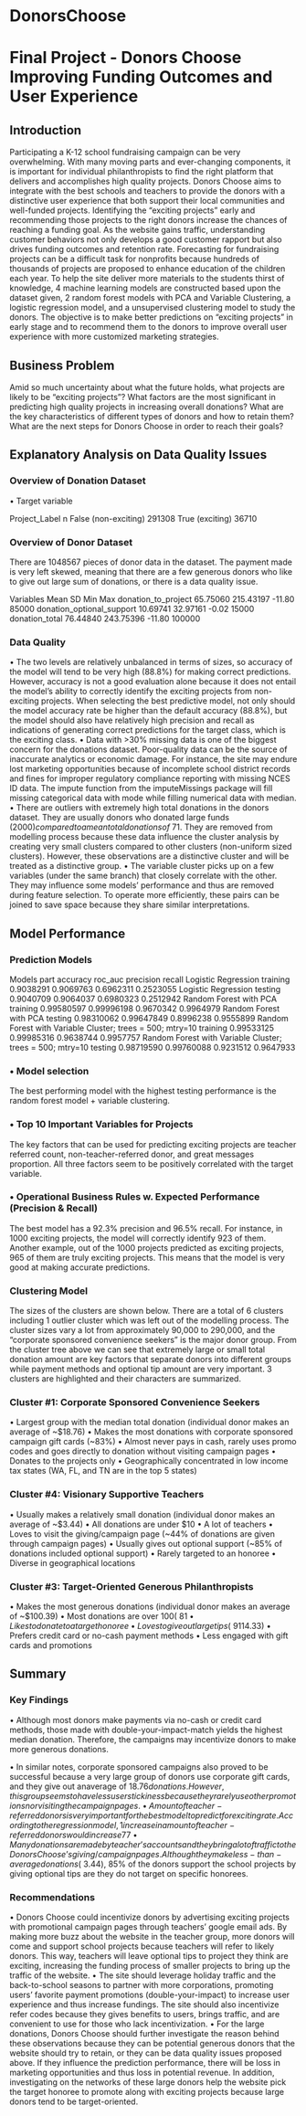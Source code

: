 # DonorsChoose
# Final Project - Donors Choose Improving Funding Outcomes and User Experience
## Introduction
Participating a K-12 school fundraising campaign can be very overwhelming. With many moving parts and ever-changing components, it is important for individual philanthropists to find the right platform that delivers and accomplishes high quality projects. Donors Choose aims to integrate with the best schools and teachers to provide the donors with a distinctive user experience that both support their local communities and well-funded projects. Identifying the “exciting projects” early and recommending those projects to the right donors increase the chances of reaching a funding goal. As the website gains traffic, understanding customer behaviors not only develops a good customer rapport but also drives funding outcomes and retention rate. Forecasting for fundraising projects can be a difficult task for nonprofits because hundreds of thousands of projects are proposed to enhance education of the children each year. To help the site deliver more materials to the students thirst of knowledge, 4 machine learning models are constructed based upon the dataset given, 2 random forest models with PCA and Variable Clustering, a logistic regression model, and a unsupervised clustering model to study the donors. The objective is to make better predictions on “exciting projects” in early stage and to recommend them to the donors to improve overall user experience with more customized marketing strategies.

## Business Problem
Amid so much uncertainty about what the future holds, what projects are likely to be “exciting projects”? What factors are the most significant in predicting high quality projects in increasing overall donations? What are the key characteristics of different types of donors and how to retain them? What are the next steps for Donors Choose in order to reach their goals?

## Explanatory Analysis on Data Quality Issues
### Overview of Donation Dataset
•	Target variable
 
Project_Label	n
False (non-exciting)	291308
True (exciting)	36710

### Overview of Donor Dataset
There are 1048567 pieces of donor data in the dataset. The payment made is very left skewed, meaning that there are a few generous donors who like to give out large sum of donations, or there is a data quality issue. 

Variables	Mean	SD	Min	Max
donation_to_project	65.75060	215.43197	-11.80	85000
donation_optional_support	10.69741	32.97161	-0.02	15000
donation_total	76.44840	243.75396	-11.80	100000


### Data Quality 
•	The two levels are relatively unbalanced in terms of sizes, so accuracy of the model will tend to be very high (88.8%) for making correct predictions. However, accuracy is not a good evaluation alone because it does not entail the model’s ability to correctly identify the exciting projects from non-exciting projects. When selecting the best predictive model, not only should the model accuracy rate be higher than the default accuracy (88.8%), but the model should also have relatively high precision and recall as indications of generating correct predictions for the target class, which is the exciting class.
•	Data with >30% missing data is one of the biggest concern for the donations dataset. Poor-quality data can be the source of inaccurate analytics or economic damage. For instance, the site may endure lost marketing opportunities because of incomplete school district records and fines for improper regulatory compliance reporting with missing NCES ID data. The impute function from the imputeMissings package will fill missing categorical data with mode while filling numerical data with median.
•	There are outliers with extremely high total donations in the donors dataset. They are usually donors who donated large funds ($2000) compared to a mean total donations of  ~$71. They are removed from modelling process because these data influence the cluster analysis by creating very small clusters compared to other clusters (non-uniform sized clusters). However, these observations are a distinctive cluster and will be treated as a distinctive group.
•	The variable cluster picks up on a few variables (under the same branch) that closely correlate with the other. They may influence some models’ performance and thus are removed during feature selection. To operate more efficiently, these pairs can be joined to save space because they share similar interpretations. 
 
## Model Performance
### Prediction Models
Models	part	accuracy	roc_auc	precision	recall
Logistic Regression	training	0.9038291	0.9069763	0.6962311	0.2523055
Logistic Regression	testing	0.9040709	0.9064037	0.6980323	0.2512942
Random Forest with PCA	training	0.99580597	0.99996198	0.9670342	0.9964979
Random Forest with PCA	testing	0.98310062	0.99647849	0.8996238	0.9555899
Random Forest with Variable Cluster; trees = 500; mtry=10	training	0.99533125	0.99985316	0.9638744	0.9957757
Random Forest with Variable Cluster; trees = 500; mtry=10	testing	0.98719590	0.99760088	0.9231512	0.9647933
### •	Model selection
The best performing model with the highest testing performance is the random forest model + variable clustering.
### •	Top 10 Important Variables for Projects
 
   
The key factors that can be used for predicting exciting projects are teacher referred count, non-teacher-referred donor, and great messages proportion. All three factors seem to be positively correlated with the target variable.
### •	Operational Business Rules w. Expected Performance (Precision & Recall) 
The best model has a 92.3% precision and 96.5% recall. For instance, in 1000 exciting projects, the model will correctly identify 923 of them. Another example, out of the 1000 projects predicted as exciting projects, 965 of them are truly exciting projects. This means that the model is very good at making accurate predictions. 
  
### Clustering Model 
  
The sizes of the clusters are shown below. There are a total of 6 clusters including 1 outlier cluster which was left out of the modelling process. The cluster sizes vary a lot from approximately 90,000 to 290,000, and the “corporate sponsored convenience seekers” is the major donor group. From the cluster tree above we can see that extremely large or small total donation amount are key factors that separate donors into different groups while payment methods and optional tip amount are very important. 3 clusters are highlighted and their characters are summarized.
### Cluster #1: Corporate Sponsored Convenience Seekers 
•	Largest group with the median total donation (individual donor makes an average of ~$18.76)
•	Makes the most donations with corporate sponsored campaign gift cards (~83%)
•	Almost never pays in cash, rarely uses promo codes and goes directly to donation without visiting campaign pages 
•	Donates to the projects only
•	Geographically concentrated in low income tax states (WA, FL, and TN are in the top 5 states)
### Cluster #4: Visionary Supportive Teachers

•	Usually makes a relatively small donation (individual donor makes an average of ~$3.44)
•	All donations are under $10
•	A lot of teachers
•	Loves to visit the giving/campaign page (~44% of donations are given through campaign pages)
•	Usually gives out optional support (~85% of donations included optional support)
•	Rarely targeted to an honoree 
•	Diverse in geographical locations
### Cluster #3: Target-Oriented Generous Philanthropists

•	Makes the most generous donations (individual donor makes an average of ~$100.39)
•	Most donations are over $100 (~81%)
•	Likes to donate to a target honoree 
•	Loves to give out large tips (~91% of donations included optional support with an average amount of ~$14.33)
•	Prefers credit card or no-cash payment methods
•	Less engaged with gift cards and promotions
## Summary
### Key Findings
•	Although most donors make payments via no-cash or credit card methods, those made with double-your-impact-match yields the highest median donation. Therefore, the campaigns may incentivize donors to make more generous donations. 
   
•	In similar notes, corporate sponsored campaigns also proved to be successful because a very large group of donors use corporate gift cards, and they give out anaverage of $18.76 donations. However, this group seems to have less user stickiness because they rarely use other promotions nor visiting the campaign pages.
•	Amount of teacher-referred donors is very important for the best model to predict for exciting rate. According to the regression model, 1 increase in amount of teacher-referred donors would increase 77% chance of the project to be excited. Donors who see excited projects will tend to tip more.
•	Many donations are made by teacher’s accounts and they bring a lot of traffic to the Donors Choose’s giving/campaign pages. Although they make less-than-average donations (~$3.44), 85% of the donors support the school projects by giving optional tips are they do not target on specific honorees. 
### Recommendations
•	Donors Choose could incentivize donors by advertising exciting projects with promotional campaign pages through teachers’ google email ads. By making more buzz about the website in the teacher group, more donors will come and support school projects because teachers will refer to likely donors. This way, teachers will leave optional tips to project they think are exciting, increasing the funding process of smaller projects to bring up the traffic of the website. 
•	The site should leverage holiday traffic and the back-to-school seasons to partner with more corporations, promoting users’ favorite payment promotions (double-your-impact) to increase user experience and thus increase fundings. The site should also incentivize refer codes because they gives benefits to users, brings traffic, and are convenient to use for those who lack incentivization. 
•	For the large donations, Donors Choose should further investigate the reason behind these observations because they can be potential generous donors that the website should try to retain, or they can be data quality issues proposed above. If they influence the prediction performance, there will be loss in marketing opportunities and thus loss in potential revenue. In addition, investigating on the networks of these large donors help the website pick the target honoree to promote along with exciting projects because large donors tend to be target-oriented. 

